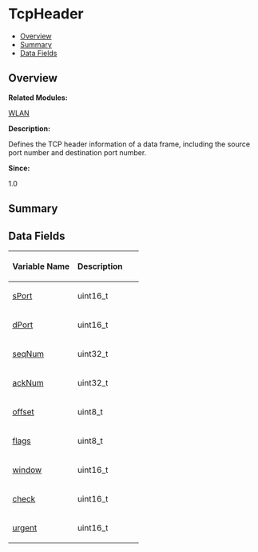 # TcpHeader<a name="ZH-CN_TOPIC_0000001054598201"></a>

-   [Overview](#section1543189514165636)
-   [Summary](#section683402754165636)
-   [Data Fields](#pub-attribs)

## **Overview**<a name="section1543189514165636"></a>

**Related Modules:**

[WLAN](WLAN.md)

**Description:**

Defines the TCP header information of a data frame, including the source port number and destination port number. 

**Since:**

1.0

## **Summary**<a name="section683402754165636"></a>

## Data Fields<a name="pub-attribs"></a>

<a name="table1258253794165636"></a>
<table><thead align="left"><tr id="row957267033165636"><th class="cellrowborder" valign="top" width="50%" id="mcps1.1.3.1.1"><p id="p372484470165636"><a name="p372484470165636"></a><a name="p372484470165636"></a>Variable Name</p>
</th>
<th class="cellrowborder" valign="top" width="50%" id="mcps1.1.3.1.2"><p id="p1425958488165636"><a name="p1425958488165636"></a><a name="p1425958488165636"></a>Description</p>
</th>
</tr>
</thead>
<tbody><tr id="row390532129165636"><td class="cellrowborder" valign="top" width="50%" headers="mcps1.1.3.1.1 "><p id="p125525975165636"><a name="p125525975165636"></a><a name="p125525975165636"></a><a href="WLAN.md#gae29f9cbe74e4e7f7543e74bb8d039f15">sPort</a></p>
</td>
<td class="cellrowborder" valign="top" width="50%" headers="mcps1.1.3.1.2 "><p id="p1342022216165636"><a name="p1342022216165636"></a><a name="p1342022216165636"></a>uint16_t </p>
</td>
</tr>
<tr id="row695057441165636"><td class="cellrowborder" valign="top" width="50%" headers="mcps1.1.3.1.1 "><p id="p933765124165636"><a name="p933765124165636"></a><a name="p933765124165636"></a><a href="WLAN.md#ga2a188a6b8ee0eccceefe0e17818e8707">dPort</a></p>
</td>
<td class="cellrowborder" valign="top" width="50%" headers="mcps1.1.3.1.2 "><p id="p804387580165636"><a name="p804387580165636"></a><a name="p804387580165636"></a>uint16_t </p>
</td>
</tr>
<tr id="row718897652165636"><td class="cellrowborder" valign="top" width="50%" headers="mcps1.1.3.1.1 "><p id="p689793302165636"><a name="p689793302165636"></a><a name="p689793302165636"></a><a href="WLAN.md#ga5409de9f82a50bf5113dafb316118d4b">seqNum</a></p>
</td>
<td class="cellrowborder" valign="top" width="50%" headers="mcps1.1.3.1.2 "><p id="p941822208165636"><a name="p941822208165636"></a><a name="p941822208165636"></a>uint32_t </p>
</td>
</tr>
<tr id="row1493396848165636"><td class="cellrowborder" valign="top" width="50%" headers="mcps1.1.3.1.1 "><p id="p670480125165636"><a name="p670480125165636"></a><a name="p670480125165636"></a><a href="WLAN.md#ga223c54c5ebb2d92ed5f6c50115663b86">ackNum</a></p>
</td>
<td class="cellrowborder" valign="top" width="50%" headers="mcps1.1.3.1.2 "><p id="p255420915165636"><a name="p255420915165636"></a><a name="p255420915165636"></a>uint32_t </p>
</td>
</tr>
<tr id="row429461712165636"><td class="cellrowborder" valign="top" width="50%" headers="mcps1.1.3.1.1 "><p id="p320882291165636"><a name="p320882291165636"></a><a name="p320882291165636"></a><a href="WLAN.md#gabac9ba66ff160d881083b1f173f411f9">offset</a></p>
</td>
<td class="cellrowborder" valign="top" width="50%" headers="mcps1.1.3.1.2 "><p id="p930462736165636"><a name="p930462736165636"></a><a name="p930462736165636"></a>uint8_t </p>
</td>
</tr>
<tr id="row315758484165636"><td class="cellrowborder" valign="top" width="50%" headers="mcps1.1.3.1.1 "><p id="p362585230165636"><a name="p362585230165636"></a><a name="p362585230165636"></a><a href="WLAN.md#ga66be1d87b4d2576cee91cd3867b93701">flags</a></p>
</td>
<td class="cellrowborder" valign="top" width="50%" headers="mcps1.1.3.1.2 "><p id="p610144225165636"><a name="p610144225165636"></a><a name="p610144225165636"></a>uint8_t </p>
</td>
</tr>
<tr id="row1088302810165636"><td class="cellrowborder" valign="top" width="50%" headers="mcps1.1.3.1.1 "><p id="p2107413114165636"><a name="p2107413114165636"></a><a name="p2107413114165636"></a><a href="WLAN.md#ga55cc45eeabc0f857e51e8864ae45de8e">window</a></p>
</td>
<td class="cellrowborder" valign="top" width="50%" headers="mcps1.1.3.1.2 "><p id="p1401286527165636"><a name="p1401286527165636"></a><a name="p1401286527165636"></a>uint16_t </p>
</td>
</tr>
<tr id="row684272793165636"><td class="cellrowborder" valign="top" width="50%" headers="mcps1.1.3.1.1 "><p id="p56039300165636"><a name="p56039300165636"></a><a name="p56039300165636"></a><a href="WLAN.md#gab32c75fd1d8d8985d9861157907a3a74">check</a></p>
</td>
<td class="cellrowborder" valign="top" width="50%" headers="mcps1.1.3.1.2 "><p id="p499661259165636"><a name="p499661259165636"></a><a name="p499661259165636"></a>uint16_t </p>
</td>
</tr>
<tr id="row517720430165636"><td class="cellrowborder" valign="top" width="50%" headers="mcps1.1.3.1.1 "><p id="p603266792165636"><a name="p603266792165636"></a><a name="p603266792165636"></a><a href="WLAN.md#ga0c402826ed93d697342d8b1108db7754">urgent</a></p>
</td>
<td class="cellrowborder" valign="top" width="50%" headers="mcps1.1.3.1.2 "><p id="p1574479926165636"><a name="p1574479926165636"></a><a name="p1574479926165636"></a>uint16_t </p>
</td>
</tr>
</tbody>
</table>

